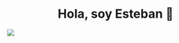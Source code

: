 <div align="center">
<h1 align="center">Hola, soy <strong>Esteban</strong> 👋</h1>
</div>

<img src= "https://imgur.com/a/WVSk424">


